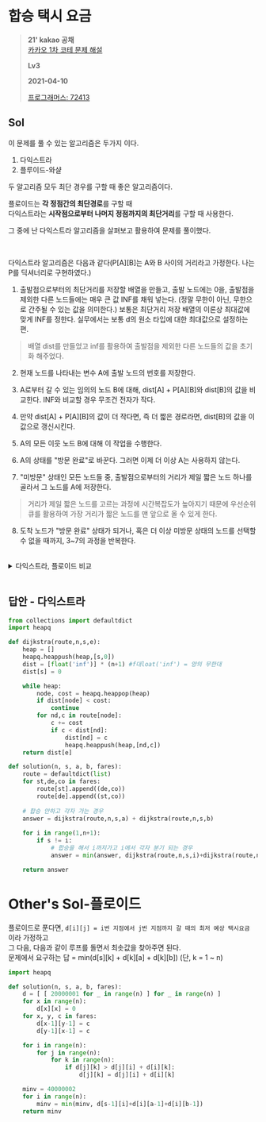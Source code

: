 # 합승 택시 요금
> **21' kakao 공채**  
> [카카오 1차 코테 문제 해설](https://tech.kakao.com/2021/01/25/2021-kakao-recruitment-round-1/)
>
> **Lv3**
>
> **2021-04-10**
>
> [프로그래머스: 72413](https://programmers.co.kr/learn/courses/30/lessons/72413)


## Sol
이 문제를 풀 수 있는 알고리즘은 두가지 이다.
1. 다익스트라
2. 플루이드-와샬

두 알고리즘 모두 최단 경우를 구할 때 좋은 알고리즘이다.

플로이드는 **각 정점간의 최단경로**를 구할 때  
다익스트라는 **시작점으로부터 나머지 정점까지의 최단거리**를 구할 때 사용한다. 

그 중에 난 다익스트라 알고리즘을 살펴보고 활용하여 문제를 풀이했다.  
 

<br>

다익스트라 알고리즘은 다음과 같다(P[A][B]는 A와 B 사이의 거리라고 가정한다. 나는 P를 딕셔너리로 구현하였다.)  
1. 출발점으로부터의 최단거리를 저장할 배열을 만들고, 출발 노드에는 0을, 출발점을 제외한 다른 노드들에는 매우 큰 값 INF를 채워 넣는다. (정말 무한이 아닌, 무한으로 간주될 수 있는 값을 의미한다.) 보통은 최단거리 저장 배열의 이론상 최대값에 맞게 INF를 정한다. 실무에서는 보통 d의 원소 타입에 대한 최대값으로 설정하는 편.
> 배열 dist를 만들었고 inf를 활용하여 출발점을 제외한 다른 노드들의 값을 초기화 해주었다.

2. 현재 노드를 나타내는 변수 A에 출발 노드의 번호를 저장한다.

3. A로부터 갈 수 있는 임의의 노드 B에 대해, dist[A] + P[A][B]와 dist[B]의 값을 비교한다. INF와 비교할 경우 무조건 전자가 작다.

4. 만약 dist[A] + P[A][B]의 값이 더 작다면, 즉 더 짧은 경로라면, dist[B]의 값을 이 값으로 갱신시킨다.

5. A의 모든 이웃 노드 B에 대해 이 작업을 수행한다.

6. A의 상태를 "방문 완료"로 바꾼다. 그러면 이제 더 이상 A는 사용하지 않는다.

7. "미방문" 상태인 모든 노드들 중, 출발점으로부터의 거리가 제일 짧은 노드 하나를 골라서 그 노드를 A에 저장한다.
> 거리가 제일 짧은 노드를 고르는 과정에 시간복잡도가 높아지기 때문에 우선순위큐를 활용하여 가장 거리가 짧은 노드를 맨 앞으로 올 수 있게 한다. 

8. 도착 노드가 "방문 완료" 상태가 되거나, 혹은 더 이상 미방문 상태의 노드를 선택할 수 없을 때까지, 3~7의 과정을 반복한다.


<br>

<details>
<summary> 다익스트라, 플로이드 비교 </summary>
<div markdown="1">   
<br>

**정점 V개 간선 E개가 있을 때**

[용도]  
* 플로이드: 각 정점간 최단경로를 구할 때
* 다익스트라: 시작점으로부터 나머지 정점까지 최단거리를 구할 때


[공간복잡도]
* 플로이드: V^2
* 다익스트라: V^2(인접행렬), V+E(인접리스트)


[시간복잡도]
* 플로이드: V^3
* 다익스트라: V^2(인접행렬), ElogV(인접리스트 + 우선순위 큐) -> VlogV (피보나치힙이나 이진검색트리 사용, 하지만 이런 자료구조들은 상수가 커서 잘 안씀.)


[장,단점]
- 플로이드 알고리즘 소스가 훨씬 더 간결하다.
- 플로이드 알고리즘은 간선 수가 많으면 다익스트라 알고리즘보다 빠를 수가 있음.
- 시작점으로부터 각 정점까지 최단거리만 구해도 될 때, 보통 다익스트라 알고리즘이 압도적으로 빠름.
- 그래프에 음의 가중치 간선이 있으면(물론 음의 싸이클은 없어야 한다) 다익스트라 알고리즘은 못 쓰지만 플로이드 알고리즘은 사용할 수 있다.


[사용전략]
1. 정점간 최단경로를 모두 구해야 한다.  
1-1. 간선이 매우 많다(V^2=E): 플로이드 알고리즘이 우수함.  
1-2. 간선이 많지 않다: 플로이드 알고리즘은 V^3, 다익스트라 알고리즘은 VElogV 경우에 따라 다름

2. 시작점으로부터 나머지 정점까지 최단거리만 구해도 된다.  
2-1. 간선이 매우 많다(V^2=E): 인접행렬을 이용하는 다익스트라 알고리즘을 사용한다.  
2-2. 간선이 많지 않다: 인접리스트를 이용하는 다익스트라 알고리즘을 사용한다.  

3. 최단경로를 구하는 것이 전체 시간에 큰 영향을 끼치지 않는다: 소스가 간결한 플로이드 알고리즘을 사용한다.

4. 그래프 간선에 음의 가중치가 존재한다: 다익스트라 알고리즘은 무조건 사용하지 못한다. 다른 최단경로 알고리즘과 비교한다.

출처: [codedoc님 정리](https://codedoc.tistory.com/95)
참고: [나무위키](https://namu.wiki/w/다익스트라%20알고리즘)

</div>
</details>


<br>

## 답안 - 다익스트라
```python
from collections import defaultdict
import heapq 

def dijkstra(route,n,s,e):
    heap = []
    heapq.heappush(heap,[s,0])
    dist = [float('inf')] * (n+1) #f대loat('inf') = 양의 무한대
    dist[s] = 0

    while heap:
        node, cost = heapq.heappop(heap)
        if dist[node] < cost:
            continue
        for nd,c in route[node]:
            c += cost
            if c < dist[nd]:
                dist[nd] = c
                heapq.heappush(heap,[nd,c])
    return dist[e]

def solution(n, s, a, b, fares):
    route = defaultdict(list)
    for st,de,co in fares:
        route[st].append((de,co))
        route[de].append((st,co))
    
    # 합승 안하고 각자 가는 경우 
    answer = dijkstra(route,n,s,a) + dijkstra(route,n,s,b)
    
    for i in range(1,n+1):
        if s != i:
            # 합승을 해서 i까지가고 i에서 각자 분기 되는 경우
            answer = min(answer, dijkstra(route,n,s,i)+dijkstra(route,n,i,a)+dijkstra(route,n,i,b))

    return answer
```

# Other's Sol-플로이드
플로이드로 푼다면, `d[i][j] = i번 지점에서 j번 지점까지 갈 때의 최저 예상 택시요금` 이라 가정하고  
그 다음, 다음과 같이 루프를 돌면서 최솟값을 찾아주면 된다.  
문제에서 요구하는 답 = min(d[s][k] + d[k][a] + d[k][b]) (단, k = 1 ~ n)
```python
import heapq

def solution(n, s, a, b, fares):
    d = [ [ 20000001 for _ in range(n) ] for _ in range(n) ]
    for x in range(n):
        d[x][x] = 0
    for x, y, c in fares:
        d[x-1][y-1] = c
        d[y-1][x-1] = c

    for i in range(n):
        for j in range(n):
            for k in range(n):
                if d[j][k] > d[j][i] + d[i][k]:
                    d[j][k] = d[j][i] + d[i][k]

    minv = 40000002
    for i in range(n):
        minv = min(minv, d[s-1][i]+d[i][a-1]+d[i][b-1])
    return minv
```